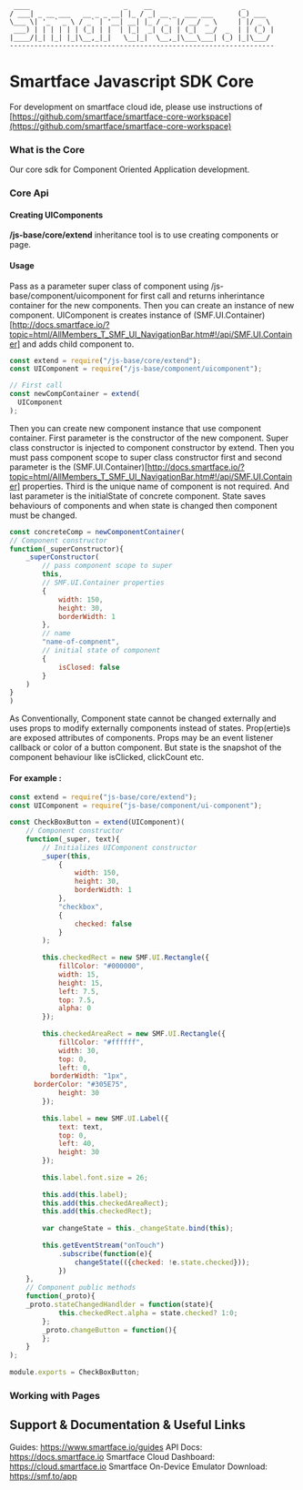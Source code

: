 
     ____                       _    __                      _       
    / ___| _ __ ___   __ _ _ __| |_ / _| __ _  ___ ___      (_) ___  
    \___ \| '_ ` _ \ / _` | '__| __| |_ / _` |/ __/ _ \     | |/ _ \ 
     ___) | | | | | | (_| | |  | |_|  _| (_| | (_|  __/  _  | | (_) |
    |____/|_| |_| |_|\__,_|_|   \__|_|  \__,_|\___\___| (_) |_|\___/ 
    -----------------------------------------------------------------

# Smartface Javascript SDK Core
For development on smartface cloud ide, please use instructions of [https://github.com/smartface/smartface-core-workspace](https://github.com/smartface/smartface-core-workspace)

### What is the Core
Our core sdk for Component Oriented Application development.

### Core Api
#### Creating UIComponents

**/js-base/core/extend** inheritance tool is to use creating components or page.

#### Usage
Pass as a parameter super class of component using /js-base/component/uicomponent for first call and returns inherintance container for the new components. Then you can create an instance of new component. UIComponent is creates instance of (SMF.UI.Container)[http://docs.smartface.io/?topic=html/AllMembers_T_SMF_UI_NavigationBar.htm#!/api/SMF.UI.Container] and adds child component to.

```js
const extend = require("/js-base/core/extend");
const UIComponent = require("/js-base/component/uicomponent");

// First call
const newCompContainer = extend(
  UIComponent
);
```


Then you can create new component instance that use component container. First parameter is the constructor of the new component. Super class constructor is injected to component constructor by extend. Then you must pass component scope to super class constructor first and second parameter is the (SMF.UI.Container)[http://docs.smartface.io/?topic=html/AllMembers_T_SMF_UI_NavigationBar.htm#!/api/SMF.UI.Container] properties. Third is the unique name of component is not required. And last parameter is the initialState of concrete component. State saves behaviours of components and when state is changed then component must be changed.

```js 
const concreteComp = newComponentContainer(
// Component constructor
function(_superConstructor){
	_superConstructor(
		// pass component scope to super
		this,
		// SMF.UI.Container properties
		{
			width: 150,
			height: 30,
			borderWidth: 1
		},
		// name
		"name-of-compnent",
		// initial state of component
		{
			isClosed: false
		}
	)
}
)
```

As Conventionally, Component state cannot be changed externally and uses props to modify externally components instead of states. Prop(ertie)s are exposed attributes of components. Props may be an event listener callback or color of a button component. But state is the snapshot of the component behaviour like isClicked, clickCount etc. 

#### For example : 
```js
const extend = require("js-base/core/extend");
const UIComponent = require("js-base/component/ui-component");

const CheckBoxButton = extend(UIComponent)(
    // Component constructor
	function(_super, text){
		// Initializes UIComponent constructor
		_super(this, 
			{
				width: 150,
				height: 30,
				borderWidth: 1
			},
			"checkbox",
			{
				checked: false
			}
		);
		
		this.checkedRect = new SMF.UI.Rectangle({
			fillColor: "#000000",
			width: 15,
			height: 15,
			left: 7.5,
			top: 7.5,
			alpha: 0
		});
		
		this.checkedAreaRect = new SMF.UI.Rectangle({
			fillColor: "#ffffff",
			width: 30,
			top: 0,
			left: 0,
		  borderWidth: "1px",
      borderColor: "#305E75",
			height: 30
		});
		
		this.label = new SMF.UI.Label({
			text: text,
			top: 0,
			left: 40,
			height: 30
		});
		
		this.label.font.size = 26;
		
		this.add(this.label);
		this.add(this.checkedAreaRect);
		this.add(this.checkedRect);
		
		var changeState = this._changeState.bind(this);
		
		this.getEventStream("onTouch")
			.subscribe(function(e){
				changeState(({checked: !e.state.checked}));
			})
	},
	// Component public methods
	function(_proto){
    _proto.stateChangedHandlder = function(state){
			this.checkedRect.alpha = state.checked? 1:0;
		};
		_proto.changeButton = function(){
		};
	}
);
	
module.exports = CheckBoxButton;

```


### Working with Pages




## Support & Documentation & Useful Links
Guides: https://www.smartface.io/guides
API Docs: https://docs.smartface.io
Smartface Cloud Dashboard: https://cloud.smartface.io 
Smartface On-Device Emulator Download: https://smf.to/app
